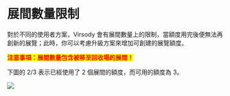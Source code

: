 # 展間數量限制

對於不同的使用者方案，Virsody 會有展間數量上的限制，當額度用完後便無法再創新的展覽；此時，你可以考慮升級方案來增加可創建的展覽額度。

<mark style="color:red;">**注意事項：展間數量包含被移至回收場的展間！**</mark>

下圖的 2/3 表示已經使用了 2 個展間的額度，而可用的額度為 3。

![](../.gitbook/assets/18.png)
